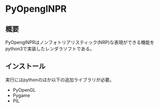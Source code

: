 # PyOpenglNPR

## 概要
PyOpenglNPRはノンフォトリアリスティック(NRP)な表現ができる機能をpython3で実装したレンダラソフトである。

## インストール
実行にはpythonのほか以下の追加ライブラリが必要。
* PyOpenGL
* Pygame
* PIL


